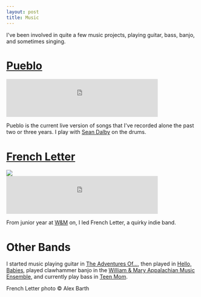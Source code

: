 ```yaml
---
layout: post
title: Music
---
```


I've been involved in quite a few music projects, playing guitar, bass, banjo, and sometimes singing.

# [Pueblo](http://pueblo.bandcamp.com)

<iframe width="400" height="100" style="position: relative; display: block; width: 400px; height: 100px;" src="http://bandcamp.com/EmbeddedPlayer/v=2/album=4155139520/size=venti/bgcol=FFFFFF/linkcol=4285BB/" allowtransparency="true" frameborder="0"><a href="http://pueblo.bandcamp.com/album/histories">Histories by Pueblo</a></iframe>

Pueblo is the current live version of songs that I've recorded alone the past two or three years. I play with [Sean Dalby](http://twitter.com/SeanDalby) on the drums.

# [French Letter](http://frenchletter.bandcamp.com)

<div class='shutter-300'>
  <a href='http://www.flickr.com/photos/tmcw/4559912027/in/photostream'>
    <img src='http://farm4.static.flickr.com/3132/4559912027_d4ce206e85_z.jpg' />
  </a>
</div>


<iframe width="400" height="100" style="position: relative; display: block; width: 400px; height: 100px;" src="http://bandcamp.com/EmbeddedPlayer/v=2/album=940613931/size=venti/bgcol=FFFFFF/linkcol=4285BB/" allowtransparency="true" frameborder="0"><a href="http://frenchletter.bandcamp.com/album/french-letter-ep">French Letter EP by French Letter</a></iframe>

From junior year at [W&M](http://wm.edu) on, I led French Letter, a quirky indie band.

# Other Bands

I started music playing guitar in [The Adventures Of...](http://www.myspace.com/theadventuresoftupperware), then played in [Hello, Babies](http://hellobabies.bandcamp.com/), played clawhammer banjo in the [William & Mary Appalachian Music Ensemble](http://www.archive.org/details/WM_Appalachian_Ensemble_2009), and currently play bass in [Teen Mom](http://www.facebook.com/pages/Teen-Mom-DC/191023127616953).

French Letter photo &copy; Alex Barth
